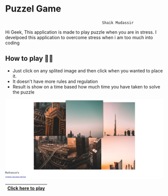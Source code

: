 # Puzzel Game
                                               Shaik Mudassir
Hi Geek, This application is made to play puzzle when you are in stress.
I develpoed this application to overcome stress when i am too much into coding

## How to play 👨‍💻

  + Just click on any splited image and then click when you wanted to place it.
  + It doesn't have more rules and regulation
  + Result is show on a time based how much time you have taken to solve the puzzle
  
![Front page](/img/puzzle.jpg)

|[Click here to play](https://shaik80.github.io/Block-Magic-Game/)|
|-----------------------------------------------------------------|
